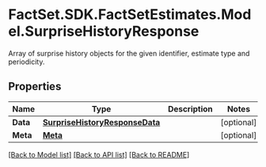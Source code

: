 # FactSet.SDK.FactSetEstimates.Model.SurpriseHistoryResponse
Array of surprise history objects for the given identifier, estimate type and periodicity.

## Properties

Name | Type | Description | Notes
------------ | ------------- | ------------- | -------------
**Data** | [**SurpriseHistoryResponseData**](SurpriseHistoryResponseData.md) |  | [optional] 
**Meta** | [**Meta**](Meta.md) |  | [optional] 

[[Back to Model list]](../README.md#documentation-for-models) [[Back to API list]](../README.md#documentation-for-api-endpoints) [[Back to README]](../README.md)

